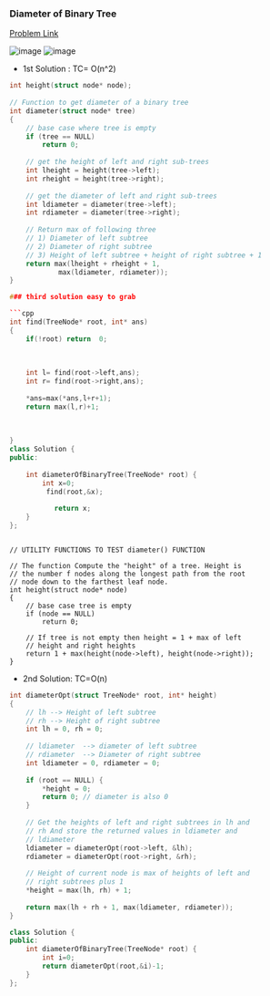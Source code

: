 ### __Diameter of Binary Tree__

[Problem Link]()

![image](https://user-images.githubusercontent.com/51910127/134819342-926ead36-dc2f-4838-88c7-ccddd8adba6b.png)
![image](https://user-images.githubusercontent.com/51910127/134819355-c36d054b-148f-4df3-a474-a2e02630b35e.png)



- 1st Solution : TC= O(n^2)
```cpp
int height(struct node* node);
 
// Function to get diameter of a binary tree
int diameter(struct node* tree)
{
    // base case where tree is empty
    if (tree == NULL)
        return 0;
 
    // get the height of left and right sub-trees
    int lheight = height(tree->left);
    int rheight = height(tree->right);
 
    // get the diameter of left and right sub-trees
    int ldiameter = diameter(tree->left);
    int rdiameter = diameter(tree->right);
 
    // Return max of following three
    // 1) Diameter of left subtree
    // 2) Diameter of right subtree
    // 3) Height of left subtree + height of right subtree + 1
    return max(lheight + rheight + 1,
            max(ldiameter, rdiameter));
}

### third solution easy to grab

```cpp
int find(TreeNode* root, int* ans)
{
    if(!root) return  0;
    
    
    
    int l= find(root->left,ans);
    int r= find(root->right,ans);
    
    *ans=max(*ans,l+r+1);
    return max(l,r)+1;
    
    
    
}
class Solution {
public:
    
    int diameterOfBinaryTree(TreeNode* root) {
        int x=0;
         find(root,&x);
            
           return x;
    }
};
```
```
 
// UTILITY FUNCTIONS TO TEST diameter() FUNCTION
 
// The function Compute the "height" of a tree. Height is
// the number f nodes along the longest path from the root
// node down to the farthest leaf node.
int height(struct node* node)
{
    // base case tree is empty
    if (node == NULL)
        return 0;
 
    // If tree is not empty then height = 1 + max of left
    // height and right heights
    return 1 + max(height(node->left), height(node->right));
}
```

- 2nd Solution: TC=O(n)

```cpp
int diameterOpt(struct TreeNode* root, int* height)
{
    // lh --> Height of left subtree
    // rh --> Height of right subtree
    int lh = 0, rh = 0;
  
    // ldiameter  --> diameter of left subtree
    // rdiameter  --> Diameter of right subtree
    int ldiameter = 0, rdiameter = 0;
  
    if (root == NULL) {
        *height = 0;
        return 0; // diameter is also 0
    }
  
    // Get the heights of left and right subtrees in lh and
    // rh And store the returned values in ldiameter and
    // ldiameter
    ldiameter = diameterOpt(root->left, &lh);
    rdiameter = diameterOpt(root->right, &rh);
  
    // Height of current node is max of heights of left and
    // right subtrees plus 1
    *height = max(lh, rh) + 1;
  
    return max(lh + rh + 1, max(ldiameter, rdiameter));
}

class Solution {
public:
    int diameterOfBinaryTree(TreeNode* root) {
        int i=0;
        return diameterOpt(root,&i)-1;
    }
};
```
